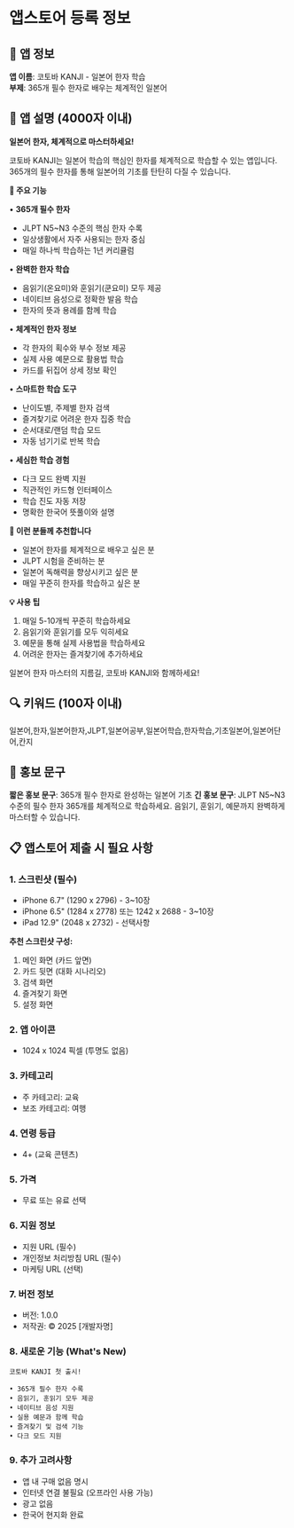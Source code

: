 # 앱스토어 등록 정보

## 📱 앱 정보
**앱 이름**: 코토바 KANJI - 일본어 한자 학습  
**부제**: 365개 필수 한자로 배우는 체계적인 일본어

## 📝 앱 설명 (4000자 이내)

**일본어 한자, 체계적으로 마스터하세요!**

코토바 KANJI는 일본어 학습의 핵심인 한자를 체계적으로 학습할 수 있는 앱입니다. 365개의 필수 한자를 통해 일본어의 기초를 탄탄히 다질 수 있습니다.

**🎯 주요 기능**

• **365개 필수 한자**
  - JLPT N5~N3 수준의 핵심 한자 수록
  - 일상생활에서 자주 사용되는 한자 중심
  - 매일 하나씩 학습하는 1년 커리큘럼

• **완벽한 한자 학습**
  - 음읽기(온요미)와 훈읽기(쿤요미) 모두 제공
  - 네이티브 음성으로 정확한 발음 학습
  - 한자의 뜻과 용례를 함께 학습

• **체계적인 한자 정보**
  - 각 한자의 획수와 부수 정보 제공
  - 실제 사용 예문으로 활용법 학습
  - 카드를 뒤집어 상세 정보 확인

• **스마트한 학습 도구**
  - 난이도별, 주제별 한자 검색
  - 즐겨찾기로 어려운 한자 집중 학습
  - 순서대로/랜덤 학습 모드
  - 자동 넘기기로 반복 학습

• **세심한 학습 경험**
  - 다크 모드 완벽 지원
  - 직관적인 카드형 인터페이스
  - 학습 진도 자동 저장
  - 명확한 한국어 뜻풀이와 설명

**🎌 이런 분들께 추천합니다**
- 일본어 한자를 체계적으로 배우고 싶은 분
- JLPT 시험을 준비하는 분
- 일본어 독해력을 향상시키고 싶은 분
- 매일 꾸준히 한자를 학습하고 싶은 분

**💡 사용 팁**
1. 매일 5-10개씩 꾸준히 학습하세요
2. 음읽기와 훈읽기를 모두 익히세요
3. 예문을 통해 실제 사용법을 학습하세요
4. 어려운 한자는 즐겨찾기에 추가하세요

일본어 한자 마스터의 지름길, 코토바 KANJI와 함께하세요!

## 🔍 키워드 (100자 이내)
일본어,한자,일본어한자,JLPT,일본어공부,일본어학습,한자학습,기초일본어,일본어단어,칸지

## 🎯 홍보 문구
**짧은 홍보 문구**: 365개 필수 한자로 완성하는 일본어 기초
**긴 홍보 문구**: JLPT N5~N3 수준의 필수 한자 365개를 체계적으로 학습하세요. 음읽기, 훈읽기, 예문까지 완벽하게 마스터할 수 있습니다.

## 📋 앱스토어 제출 시 필요 사항

### 1. 스크린샷 (필수)
- iPhone 6.7" (1290 x 2796) - 3~10장
- iPhone 6.5" (1284 x 2778) 또는 1242 x 2688 - 3~10장
- iPad 12.9" (2048 x 2732) - 선택사항

**추천 스크린샷 구성:**
1. 메인 화면 (카드 앞면)
2. 카드 뒷면 (대화 시나리오)
3. 검색 화면
4. 즐겨찾기 화면
5. 설정 화면

### 2. 앱 아이콘
- 1024 x 1024 픽셀 (투명도 없음)

### 3. 카테고리
- 주 카테고리: 교육
- 보조 카테고리: 여행

### 4. 연령 등급
- 4+ (교육 콘텐츠)

### 5. 가격
- 무료 또는 유료 선택

### 6. 지원 정보
- 지원 URL (필수)
- 개인정보 처리방침 URL (필수)
- 마케팅 URL (선택)

### 7. 버전 정보
- 버전: 1.0.0
- 저작권: © 2025 [개발자명]

### 8. 새로운 기능 (What's New)
```
코토바 KANJI 첫 출시!

• 365개 필수 한자 수록
• 음읽기, 훈읽기 모두 제공
• 네이티브 음성 지원
• 실용 예문과 함께 학습
• 즐겨찾기 및 검색 기능
• 다크 모드 지원
```

### 9. 추가 고려사항
- 앱 내 구매 없음 명시
- 인터넷 연결 불필요 (오프라인 사용 가능)
- 광고 없음
- 한국어 현지화 완료